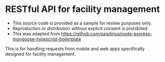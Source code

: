 # RESTful API for facility management

* This source code is provided as a sample for review purposes only.
* Reproduction or distribution without explicit consent is prohibited.
* This was adapted from https://github.com/saisilinus/node-express-mongoose-typescript-boilerplate

This is for handling requests from mobile and web apps specifically designed for facility management.
